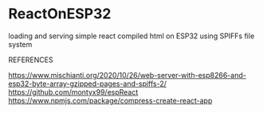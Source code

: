 # ReactOnESP32
loading and serving simple react compiled html on ESP32 using SPIFFs file system



REFERENCES


https://www.mischianti.org/2020/10/26/web-server-with-esp8266-and-esp32-byte-array-gzipped-pages-and-spiffs-2/
https://github.com/montyx99/espReact
https://www.npmjs.com/package/compress-create-react-app
